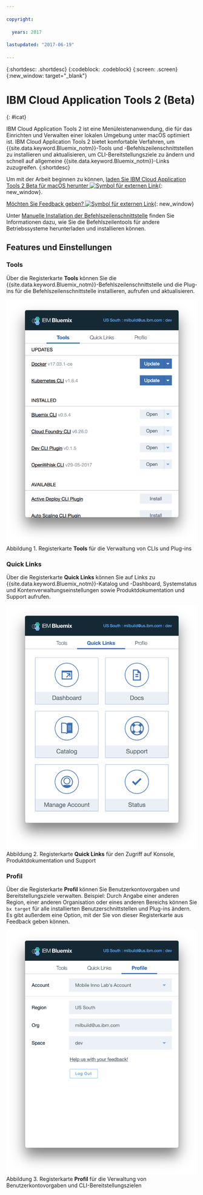 ```yaml
---

copyright:

  years: 2017

lastupdated: "2017-06-19"

---
```


{:shortdesc: .shortdesc}
{:codeblock: .codeblock}
{:screen: .screen}
{:new_window: target="_blank"}

# IBM Cloud Application Tools 2 (Beta)
{: #icat}

IBM Cloud Application Tools 2 ist eine Menüleistenanwendung, die für das Einrichten und Verwalten einer lokalen Umgebung unter macOS optimiert ist. IBM Cloud Application Tools 2 bietet komfortable Verfahren, um {{site.data.keyword.Bluemix_notm}}-Tools und -Befehlszeilenschnittstellen zu installieren und aktualisieren, um CLI-Bereitstellungsziele zu ändern und schnell auf allgemeine {{site.data.keyword.Bluemix_notm}}-Links zuzugreifen.
{:shortdesc}

Um mit der Arbeit beginnen zu können, [laden Sie IBM Cloud Application Tools 2 Beta für macOS herunter ![Symbol für externen Link](../icons/launch-glyph.svg)](http://ibm.biz/icat-2-download){: new_window}. 

[Möchten Sie Feedback geben? ![Symbol für externen Link](../icons/launch-glyph.svg)](http://ibm.biz/icat-2-feedback){: new_window}

Unter [Manuelle Installation der Befehlszeilenschnittstelle](/docs/cli/index.html) finden Sie Informationen dazu, wie Sie die Befehlszeilentools für andere Betriebssysteme herunterladen und installieren können. 

## Features und Einstellungen

### Tools

Über die Registerkarte **Tools** können Sie die {{site.data.keyword.Bluemix_notm}}-Befehlszeilenschnittstelle und die Plug-ins für die Befehlszeilenschnittstelle installieren, aufrufen und aktualisieren. 

![Screenshot der Registerkarte **Tools**.](icat_tools.png "Registerkarte 'Tools' zur Verwaltung von CLIs und Plug-ins") <br> Abbildung 1. Registerkarte **Tools** für die Verwaltung von CLIs und Plug-ins

### Quick Links

Über die Registerkarte **Quick Links** können Sie auf Links zu {{site.data.keyword.Bluemix_notm}}-Katalog und -Dashboard, Systemstatus und Kontenverwaltungseinstellungen sowie Produktdokumentation und Support aufrufen. 

![Screenshot der Registerkarte **Quick Links**.](icat_quicklinks.png "Registerkarte 'Quick Links' für den Zugriff auf Konsoleneinstellungen, Produktdokumentation und Support") <br> Abbildung 2. Registerkarte **Quick Links** für den Zugriff auf Konsole, Produktdokumentation und Support

### Profil

Über die Registerkarte **Profil** können Sie Benutzerkontovorgaben und Bereitstellungsziele verwalten. Beispiel: Durch Angabe einer anderen Region, einer anderen Organisation oder eines anderen Bereichs können Sie `bx target` für alle installierten Benutzerschnittstellen und Plug-ins ändern. Es gibt außerdem eine Option, mit der Sie von dieser Registerkarte aus Feedback geben können.  

![Screenshot der Registerkarte **Profil**.](icat_profile.png "Registerkarte 'Profil' für Benutzerprofileinstellungen") <br> Abbildung 3. Registerkarte **Profil** für die Verwaltung von Benutzerkontovorgaben und CLI-Bereitstellungszielen

















